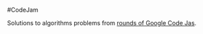 #CodeJam

Solutions to algorithms problems from [ rounds of Google Code Jas](https://code.google.com/codejam/contests.html).
